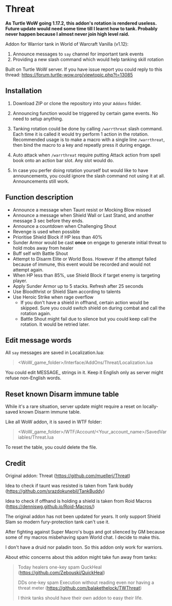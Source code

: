 # Threat

**As Turtle WoW going 1.17.2, this addon's rotation is rendered useless. Future update would need some time till I learnt how to tank. Probably never happen because I almost never join high level raid.**

Addon for Warrior tank in World of Warcraft Vanilla (v1.12):
1. Announce messages to `say` channel for important tank events
1. Providing a new slash command which would help tanking skill rotation

Built on Turtle WoW server. If you have issue report you could reply to this thread: https://forum.turtle-wow.org/viewtopic.php?t=13085


## Installation

1. Download ZIP or clone the repository into your `Addons` folder.

1. Announcing function would be triggered by certain game events. No need to setup anything.

1. Tanking rotation could be done by calling `/warrthreat` slash command. Each time it is called it would try perform 1 action in the rotation. Recommended usage is to make a macro with a single line `/warrthreat`, then bind the macro to a key and repeatly press it during engage.

1. Auto attack when `/warrthreat` require putting Attack action from spell book onto an action bar slot. Any slot would do.

1. In case you perfer doing rotation yourself but would like to have announcements, you could ignore the slash command not using it at all. Announcements still work.


## Function description
- Announce a message when Taunt resist or Mocking Blow missed
- Announce a message when Shield Wall or Last Stand, and another message 3 sec before they ends.
- Announce a countdown when Challenging Shout
- Revenge is used when possible
- Prioritise Shield Block if HP less than 40%
- Sunder Armor would be cast **once** on engage to generate initial threat to hold mobs away from healer
- Buff self with Battle Shout
- Attempt to Disarm Elite or World Boss. However if the attempt failed because of immune, this event would be recorded and would not attempt again.
- When HP less than 85%, use Shield Block if target enemy is targeting player.
- Apply Sunder Armor up to 5 stacks. Refresh after 25 seconds
- Use Bloodthrist or Shield Slam according to talents
- Use Heroic Strike when rage overflow
    - If you don't have a shield in offhand, certain action would be skipped. Sure you could switch shield on during combat and call the rotation again.
    - Battle Shout might fail due to silence but you could keep call the rotation. It would be retried later.

## Edit message words
All `say` messages are saved in Localization.lua:
> <WoW_game_folder>/Interface/AddOns/Threat/Localization.lua

You could edit MESSAGE_ strings in it. Keep it English only as server might refuse non-English words.

## Reset known Disarm immune table
While it's a rare situation, server update might require a reset on locally-saved known Disarm immune table.

Like all WoW addon, it is saved in WTF folder:
> <WoW_game_folder>/WTF/Account/<Your_account_name>/SavedVariables/Threat.lua

To reset the table, you could delete the file.


## Credit

Original addon: Threat (https://github.com/muellerj/Threat)

Idea to check if taunt was resisted is taken from Tank buddy (https://github.com/srazdokunebil/TankBuddy)

Idea to check if offhand is holding a shield is taken from Roid Macros (https://denniswg.github.io/Roid-Macros/)

The original addon has not been updated for years. It only support Shield Slam so modern fury-protection tank can't use it.

After fighting against Super Macro's bugs and got slienced by GM because some of my macros misbehaving spam World chat. I decide to make this.

I don't have a druid nor paladin toon. So this addon only work for warriors.

About ethic concerns about this addon might take fun away from tanks:
> Today healers one-key spam QuckHeal (https://github.com/Zebouski/QuickHeal)
>
> DDs one-key spam Execution without reading even nor having a threat meter (https://github.com/balakethelock/TWThreat)
>
> I think tanks should have their own addon to easy their life.


